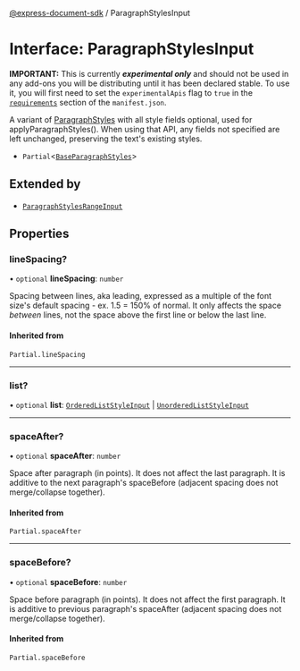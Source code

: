 [@express-document-sdk](../overview.md) / ParagraphStylesInput
# Interface: ParagraphStylesInput

<InlineAlert slots="text" variant="warning"/>

**IMPORTANT:** This is currently ***experimental only*** and should not be used in any add-ons you will be distributing until it has been declared stable. To use it, you will first need to set the `experimentalApis` flag to `true` in the [`requirements`](../../../manifest/index.md#requirements) section of the `manifest.json`.

A variant of [ParagraphStyles](ParagraphStyles.md) with all style fields optional, used for applyParagraphStyles(). When using that API,
any fields not specified are left unchanged, preserving the text's existing styles.



- `Partial`<[`BaseParagraphStyles`](BaseParagraphStyles.md)\>


## Extended by


- [`ParagraphStylesRangeInput`](ParagraphStylesRangeInput.md)


## Properties

### lineSpacing?

• `optional` **lineSpacing**: `number`

Spacing between lines, aka leading, expressed as a multiple of the font size's default spacing - ex. 1.5 = 150% of normal.
It only affects the space *between* lines, not the space above the first line or below the last line.

#### Inherited from

`Partial.lineSpacing`

---

### list?

• `optional` **list**: [`OrderedListStyleInput`](OrderedListStyleInput.md) \| [`UnorderedListStyleInput`](UnorderedListStyleInput.md)

---

### spaceAfter?

• `optional` **spaceAfter**: `number`

Space after paragraph (in points). It does not affect the last paragraph. It is additive to the next paragraph's spaceBefore
(adjacent spacing does not merge/collapse together).

#### Inherited from

`Partial.spaceAfter`

---

### spaceBefore?

• `optional` **spaceBefore**: `number`

Space before paragraph (in points). It does not affect the first paragraph. It is additive to previous paragraph's spaceAfter
(adjacent spacing does not merge/collapse together).

#### Inherited from

`Partial.spaceBefore`
